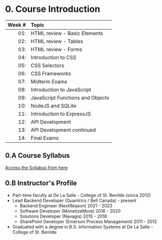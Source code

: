 # 0. Course Introduction

| Week # | Topic |
| ---: | :--- |
| 01: | HTML review - Basic Elements |
| 02: | HTML review - Tables |
| 03: | HTML review - Forms |
| 04: | Introduction to CSS |
| 05: | CSS Selectors |
| 06: | CSS Frameworks |
| 07: | Midterm Exams |
| 08: | Introduction to JavaScript |
| 09: | JavaScript Functions and Objects |
| 10: | NodeJS and SQLite |
| 11: | Introduction to ExpressJS |
| 12: | API Development |
| 13: | API Development continued |
| 14: | Final Exams |

## 0.A Course Syllabus

[Access the Syllabus from here](https://docs.google.com/document/d/1DIUHPNAqAtHqBUXVSyenxbXSglzI--QJ/edit?usp=sharing&ouid=107936262193320332816&rtpof=true&sd=true)

## 0.B Instructor's Profile

- Part-time faculty at De La Salle - College of St. Benilde (since 2012)
- Lead Backend Developer (Quantrics / Bell Canada) - present
  - Backend Engineer (NextReason) 2021 - 2023
  - Software Developer (MonetizeMore) 2016 - 2020
  - Solutions Developer (Navagis) 2015 - 2016
  - SharePoint Developer (Emerson Process Management) 2011 - 2012
- Graduated with a degree in B.S. Information Systems at De La Salle - College of St. Benilde
